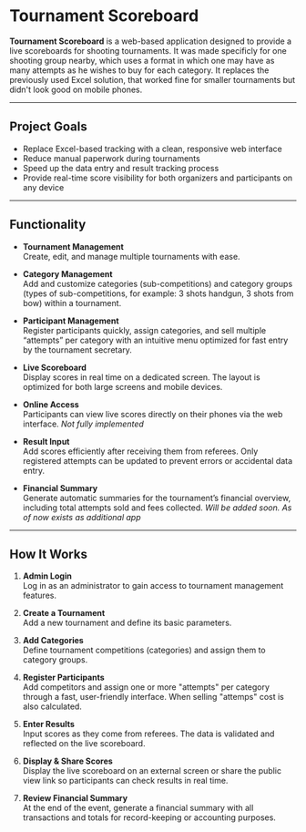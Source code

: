 # Tournament Scoreboard

**Tournament Scoreboard** is a web-based application designed to provide a live scoreboards for shooting tournaments.
It was made specificly for one shooting group nearby, which uses a format in which one may have as many attempts as he wishes to buy for each category.
It replaces the previously used Excel solution, that worked fine for smaller tournaments but didn't look good on mobile phones.

---

## Project Goals

- Replace Excel-based tracking with a clean, responsive web interface  
- Reduce manual paperwork during tournaments  
- Speed up the data entry and result tracking process  
- Provide real-time score visibility for both organizers and participants on any device

---

## Functionality

- **Tournament Management**  
  Create, edit, and manage multiple tournaments with ease.  

- **Category Management**  
  Add and customize categories (sub-competitions) and category groups (types of sub-competitions, for example: 3 shots handgun, 3 shots from bow) within a tournament.  

- **Participant Management**  
  Register participants quickly, assign categories, and sell multiple “attempts” per category with an intuitive menu optimized for fast entry by the tournament secretary.  

- **Live Scoreboard**  
  Display scores in real time on a dedicated screen. The layout is optimized for both large screens and mobile devices.  

- **Online Access**  
  Participants can view live scores directly on their phones via the web interface. *Not fully implemented*

- **Result Input**  
  Add scores efficiently after receiving them from referees. Only registered attempts can be updated to prevent errors or accidental data entry.  

- **Financial Summary**  
  Generate automatic summaries for the tournament’s financial overview, including total attempts sold and fees collected.  *Will be added soon. As of now exists as additional app*

---

## How It Works

1. **Admin Login**  
   Log in as an administrator to gain access to tournament management features.  

2. **Create a Tournament**  
   Add a new tournament and define its basic parameters.  

3. **Add Categories**  
   Define tournament competitions (categories) and assign them to category groups.  

4. **Register Participants**  
   Add competitors and assign one or more "attempts" per category through a fast, user-friendly interface. When selling "attemps" cost is also calculated.

5. **Enter Results**  
   Input scores as they come from referees. The data is validated and reflected on the live scoreboard.  

6. **Display & Share Scores**  
   Display the live scoreboard on an external screen or share the public view link so participants can check results in real time.  

7. **Review Financial Summary**  
   At the end of the event, generate a financial summary with all transactions and totals for record-keeping or accounting purposes. 

